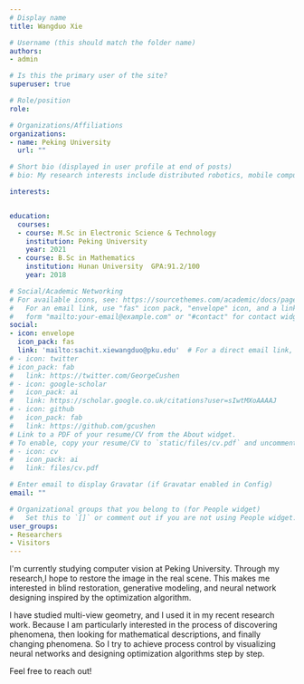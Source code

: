 ```yaml
---
# Display name
title: Wangduo Xie

# Username (this should match the folder name)
authors:
- admin

# Is this the primary user of the site?
superuser: true

# Role/position
role: 

# Organizations/Affiliations
organizations:
- name: Peking University
  url: ""

# Short bio (displayed in user profile at end of posts)
# bio: My research interests include distributed robotics, mobile computing and programmable matter.

interests:


education:
  courses:
  - course: M.Sc in Electronic Science & Technology
    institution: Peking University 
    year: 2021
  - course: B.Sc in Mathematics                 
    institution: Hunan University  GPA:91.2/100
    year: 2018

# Social/Academic Networking
# For available icons, see: https://sourcethemes.com/academic/docs/page-builder/#icons
#   For an email link, use "fas" icon pack, "envelope" icon, and a link in the
#   form "mailto:your-email@example.com" or "#contact" for contact widget.
social:
- icon: envelope
  icon_pack: fas
  link: 'mailto:sachit.xiewangduo@pku.edu'  # For a direct email link, use "mailto:test@example.org".
# - icon: twitter
# icon_pack: fab
#   link: https://twitter.com/GeorgeCushen
# - icon: google-scholar
#   icon_pack: ai
#   link: https://scholar.google.co.uk/citations?user=sIwtMXoAAAAJ
# - icon: github
#   icon_pack: fab
#   link: https://github.com/gcushen
# Link to a PDF of your resume/CV from the About widget.
# To enable, copy your resume/CV to `static/files/cv.pdf` and uncomment the lines below.
# - icon: cv
#   icon_pack: ai
#   link: files/cv.pdf

# Enter email to display Gravatar (if Gravatar enabled in Config)
email: ""

# Organizational groups that you belong to (for People widget)
#   Set this to `[]` or comment out if you are not using People widget.
user_groups:
- Researchers
- Visitors
---
```


I'm currently studying computer vision at Peking University. Through my research,I hope to restore the image in the real scene. This makes me interested in blind restoration, generative modeling, and neural network designing  inspired by the optimization algorithm.

I have studied multi-view geometry, and I used it in my recent research work. Because I am particularly interested in the process of discovering phenomena, then looking for mathematical descriptions, and finally changing phenomena. So I try to achieve process control by visualizing neural networks and designing optimization algorithms step by step.

Feel free to reach out!
